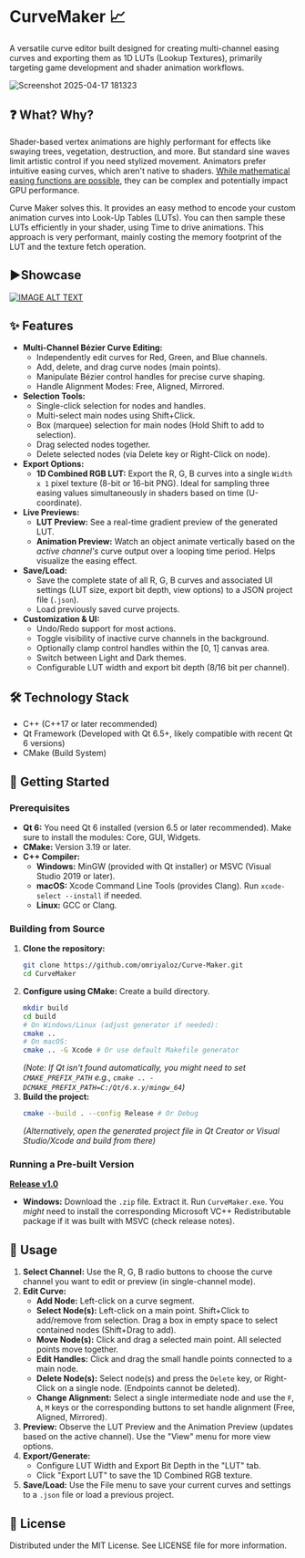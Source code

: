 # CurveMaker 📈

A versatile curve editor built designed for creating multi-channel easing curves and exporting them as 1D LUTs (Lookup Textures), primarily targeting game development and shader animation workflows.

![Screenshot 2025-04-17 181323](https://github.com/user-attachments/assets/1d5af709-f87e-4d0c-9e5f-f32efece3811)




## :question: What? Why?

Shader-based vertex animations are highly performant for effects like swaying trees, vegetation, destruction, and more. But standard sine waves limit artistic control if you need stylized movement. Animators prefer intuitive easing curves, which aren't native to shaders. [While mathematical easing functions are possible](https://docs.google.com/document/d/1x9gch_zQ6Farvp-Q6R4_FhWrpbcybUW2fCfVUCdPZvs/edit?usp=sharing), they can be complex and potentially impact GPU performance.

Curve Maker solves this. It provides an easy method to encode your custom animation curves into Look-Up Tables (LUTs). You can then sample these LUTs efficiently in your shader, using Time to drive animations. This approach is very performant, mainly costing the memory footprint of the LUT and the texture fetch operation.

## ▶️Showcase 
[![IMAGE ALT TEXT](https://github.com/user-attachments/assets/d9098f51-96b0-4df3-a8fb-ca38fa8b8d25)
](https://youtu.be/ombsLh9y2nA "Showcase")

## ✨ Features

* **Multi-Channel Bézier Curve Editing:**
    * Independently edit curves for Red, Green, and Blue channels.
    * Add, delete, and drag curve nodes (main points).
    * Manipulate Bézier control handles for precise curve shaping.
    * Handle Alignment Modes: Free, Aligned, Mirrored.
* **Selection Tools:**
    * Single-click selection for nodes and handles.
    * Multi-select main nodes using Shift+Click.
    * Box (marquee) selection for main nodes (Hold Shift to add to selection).
    * Drag selected nodes together.
    * Delete selected nodes (via Delete key or Right-Click on node).
* **Export Options:**
    * **1D Combined RGB LUT:** Export the R, G, B curves into a single `Width x 1` pixel texture (8-bit or 16-bit PNG). Ideal for sampling three easing values simultaneously in shaders based on time (U-coordinate).
* **Live Previews:**
    * **LUT Preview:** See a real-time gradient preview of the generated LUT.
    * **Animation Preview:** Watch an object animate vertically based on the *active channel's* curve output over a looping time period. Helps visualize the easing effect.
* **Save/Load:**
    * Save the complete state of all R, G, B curves and associated UI settings (LUT size, export bit depth, view options) to a JSON project file (`.json`).
    * Load previously saved curve projects.
* **Customization & UI:**
    * Undo/Redo support for most actions.
    * Toggle visibility of inactive curve channels in the background.
    * Optionally clamp control handles within the [0, 1] canvas area.
    * Switch between Light and Dark themes.
    * Configurable LUT width and export bit depth (8/16 bit per channel).

## 🛠️ Technology Stack

* C++ (C++17 or later recommended)
* Qt Framework (Developed with Qt 6.5+, likely compatible with recent Qt 6 versions)
* CMake (Build System)

## 🚀 Getting Started

### Prerequisites

* **Qt 6:** You need Qt 6 installed (version 6.5 or later recommended). Make sure to install the modules: Core, GUI, Widgets.
* **CMake:** Version 3.19 or later.
* **C++ Compiler:**
    * **Windows:** MinGW (provided with Qt installer) or MSVC (Visual Studio 2019 or later).
    * **macOS:** Xcode Command Line Tools (provides Clang). Run `xcode-select --install` if needed.
    * **Linux:** GCC or Clang.

### Building from Source

1.  **Clone the repository:**
    ```bash
    git clone https://github.com/omriyaloz/Curve-Maker.git
    cd CurveMaker
    ```
2.  **Configure using CMake:** Create a build directory.
    ```bash
    mkdir build
    cd build
    # On Windows/Linux (adjust generator if needed):
    cmake ..
    # On macOS:
    cmake .. -G Xcode # Or use default Makefile generator
    ```
    *(Note: If Qt isn't found automatically, you might need to set `CMAKE_PREFIX_PATH` e.g., `cmake .. -DCMAKE_PREFIX_PATH=C:/Qt/6.x.y/mingw_64`)*
3.  **Build the project:**
    ```bash
    cmake --build . --config Release # Or Debug
    ```
    *(Alternatively, open the generated project file in Qt Creator or Visual Studio/Xcode and build from there)*

### Running a Pre-built Version

[**Release v1.0**](https://github.com/omriyaloz/Curve-Maker/releases/tag/v1.0.0)

* **Windows:** Download the `.zip` file. Extract it. Run `CurveMaker.exe`. You *might* need to install the corresponding Microsoft VC++ Redistributable package if it was built with MSVC (check release notes).


## 📖 Usage

1.  **Select Channel:** Use the R, G, B radio buttons to choose the curve channel you want to edit or preview (in single-channel mode).
2.  **Edit Curve:**
    * **Add Node:** Left-click on a curve segment.
    * **Select Node(s):** Left-click on a main point. Shift+Click to add/remove from selection. Drag a box in empty space to select contained nodes (Shift+Drag to add).
    * **Move Node(s):** Click and drag a selected main point. All selected points move together.
    * **Edit Handles:** Click and drag the small handle points connected to a main node.
    * **Delete Node(s):** Select node(s) and press the `Delete` key, or Right-Click on a single node. (Endpoints cannot be deleted).
    * **Change Alignment:** Select a single intermediate node and use the `F`, `A`, `M` keys or the corresponding buttons to set handle alignment (Free, Aligned, Mirrored).
3.  **Preview:** Observe the LUT Preview and the Animation Preview (updates based on the active channel). Use the "View" menu for more view options.
4.  **Export/Generate:**
    * Configure LUT Width and Export Bit Depth in the "LUT" tab.
    * Click "Export LUT" to save the 1D Combined RGB texture.
5.  **Save/Load:** Use the File menu to save your current curves and settings to a `.json` file or load a previous project.


## 📜 License
Distributed under the MIT License. See LICENSE file for more information.

